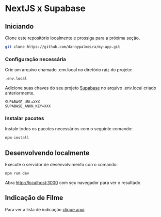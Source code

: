 # NextJS x Supabase

## Iniciando
Clone este repositório localmente e prossiga para a próxima seção.
```bash
git clone https://github.com/dannypalmeira/my-app.git
```

### Configuração necessária

Crie um arquivo chamado .env.local no diretório raiz do projeto:
```bash
.env.local
```

Adicione suas chaves do seu projeto [Supabase](https://app.supabase.io/) no arquivo .env.local criado anteriormente.


```dotenv
SUPABASE_URL=XXX
SUPABASE_ANON_KEY=XXX
```

### Instalar pacotes

Instale todos os pacotes necessários com o seguinte comando:
```bash
npm install
```

## Desenvolvendo localmente
Execute o servidor de desenvolvimento con o comando:

```bash
npm rum dev
```

Abra [http://localhost:3000](http://localhost:3000) com seu navegador para ver o resultado.

## Indicação de Filme

Para ver a lista de indicação [clique aqui](https://docs.google.com/spreadsheets/d/1rnIxCaCXPo6L8sYwWnwfTdlItHckWbnAdNpn0aFxZLw/edit?usp=sharing)
